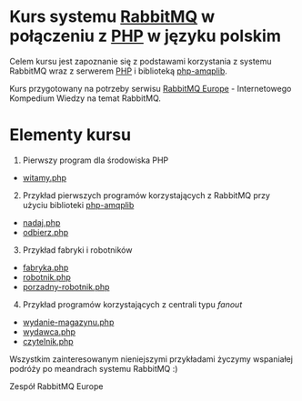 # Kurs systemu [RabbitMQ](https://www.rabbitmq.com/) w połączeniu z [PHP](https://php.net/) w języku polskim  

Celem kursu jest zapoznanie się z podstawami korzystania z systemu RabbitMQ wraz z serwerem [PHP](https://php.net/) i biblioteką [php-amqplib](https://github.com/php-amqplib/php-amqplib).

Kurs przygotowany na potrzeby serwisu [RabbitMQ Europe](https://www.rabbitmq.eu/pl/) - Internetowego Kompedium Wiedzy na temat RabbitMQ.

# Elementy kursu

1. Pierwszy program dla środowiska PHP
  * [witamy.php](witamy.php)

2. Przykład pierwszych programów korzystających z RabbitMQ przy użyciu biblioteki [php-amqplib](https://github.com/php-amqplib/php-amqplib)
  * [nadaj.php](nadaj.php)
  * [odbierz.php](odbierz.php)

3. Przykład fabryki i robotników
  * [fabryka.php](fabryka.php)
  * [robotnik.php](robotnik.php)
  * [porzadny-robotnik.php](porzadny-robotnik.php)

4. Przykład programów korzystających z centrali typu _fanout_
  * [wydanie-magazynu.php](wydanie-magazynu.php)
  * [wydawca.php](wydawca.php)
  * [czytelnik.php](czytelnik.php)


Wszystkim zainteresowanym nieniejszymi przykładami życzymy wspaniałej podróży po meandrach systemu RabbitMQ :)

Zespół RabbitMQ Europe
